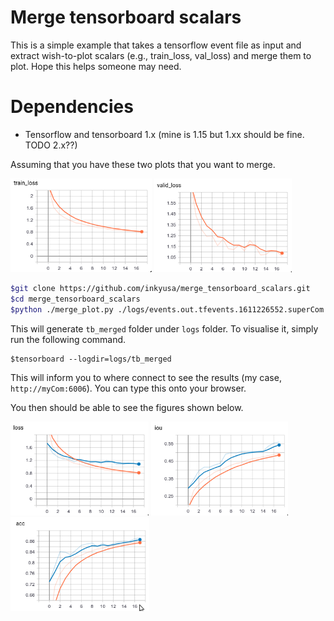 # Merge tensorboard scalars

This is a simple example that takes a tensorflow event file as input and extract wish-to-plot scalars (e.g., train_loss, val_loss) and merge them to plot. Hope this helps someone may need.

# Dependencies
* Tensorflow and tensorboard 1.x (mine is 1.15 but 1.xx should be fine. TODO 2.x??)

Assuming that you have these two plots that you want to merge.

<img src="assets/single_train_loss.png" height="150"> <img src="assets/single_valid_loss.png" height="150">

```sh
$git clone https://github.com/inkyusa/merge_tensorboard_scalars.git
$cd merge_tensorboard_scalars
$python ./merge_plot.py ./logs/events.out.tfevents.1611226552.superCom
```
This will generate `tb_merged` folder under `logs` folder. To visualise it, simply run the following command.

```shell
$tensorboard --logdir=logs/tb_merged
```
This will inform you to where connect to see the results (my case, `http://myCom:6006`). You can type this onto your browser.

You then should be able to see the figures shown below.

<img src="assets/merged_loss.png" height="150"> <img src="assets/merged_iou.png" height="150"> <img src="assets/merged_acc.png" height="150">
